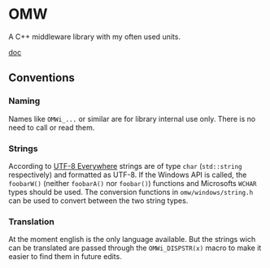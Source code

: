 # OMW

A C++ middleware library with my often used units.

[doc](https://static.oblaser.ch/omw/doc/)



## Conventions

### Naming
Names like `OMWi_...` or similar are for library internal use only. There is no need to
call or read them.

### Strings
According to [UTF-8 Everywhere](http://utf8everywhere.org/) strings are of type `char`
(`std::string` respectively) and formatted as UTF-8. If the Windows API is called, the
`foobarW()` (neither `foobarA()` nor `foobar()`) functions and Microsofts `WCHAR` types
should be used. The conversion functions in `omw/windows/string.h` can be used to convert
between the two string types.

### Translation
At the moment english is the only language available. But the strings wich can be
translated are passed through the `OMWi_DISPSTR(x)` macro to make it easier to find them
in future edits.
